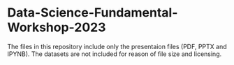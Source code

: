 # Data-Science-Fundamental-Workshop-2023

The files in this repository include only the presentaion files (PDF, PPTX and IPYNB).
The datasets are not included for reason of file size and licensing.

